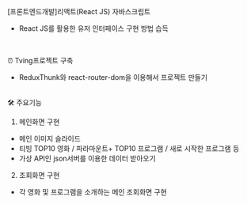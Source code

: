 [프론트엔드개발]리액트(React JS) 자바스크립트
- React JS를 활용한 유저 인터페이스 구현 방법 습득
</br>

⏰ Tving프로젝트 구축
- ReduxThunk와 react-router-dom을 이용해서 프로젝트 만들기</br></br>

🛠 주요기능
1. 메인화면 구현
- 메인 이미지 슬라이드
- 티빙 TOP10 영화 / 파라마운트+ TOP10 프로그램 / 새로 시작한 프로그램 등
- 가상 API인 json서버를 이용한 데이터 받아오기
2. 조회화면 구현
- 각 영화 및 프로그램을 소개하는 메인 조회화면 구현
